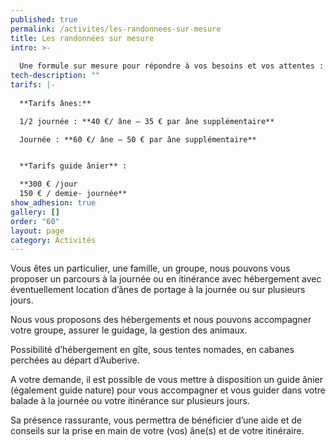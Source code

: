```yaml
---
published: true
permalink: /activites/les-randonnees-sur-mesure
title: Les randonnées sur mesure
intro: >-
  
  Une formule sur mesure pour répondre à vos besoins et vos attentes : distance, hébergement, type de circuit, on vous accompagne dans la préparation de votre projet !
tech-description: ""
tarifs: |-
  
  **Tarifs ânes:**

  1/2 journée : **40 €/ âne – 35 € par âne supplémentaire** 

  Journée : **60 €/ âne – 50 € par âne supplémentaire** 


  **Tarifs guide ânier** :

  **300 € /jour
  150 € / demie- journée**
show_adhesion: true
gallery: []
order: "60"
layout: page
category: Activités
---
```


Vous êtes un particulier, une famille, un groupe, nous pouvons vous 
proposer un parcours à la journée ou en itinérance avec hébergement avec
 éventuellement location d’ânes de portage à la journée ou sur plusieurs
 jours.

Nous vous proposons des hébergements et nous pouvons accompagner votre groupe, assurer le guidage, la gestion des animaux.

Possibilité d’hébergement en gîte, sous tentes nomades, en cabanes perchées au départ d’Auberive.


A votre demande, il est possible de vous mettre à disposition un guide 
ânier (également guide nature) pour vous accompagner et vous guider dans
 votre balade à la journée ou votre itinérance sur plusieurs jours.

Sa présence rassurante, vous permettra de bénéficier d’une aide et de 
conseils sur la prise en main de votre (vos) âne(s) et de votre 
itinéraire.
